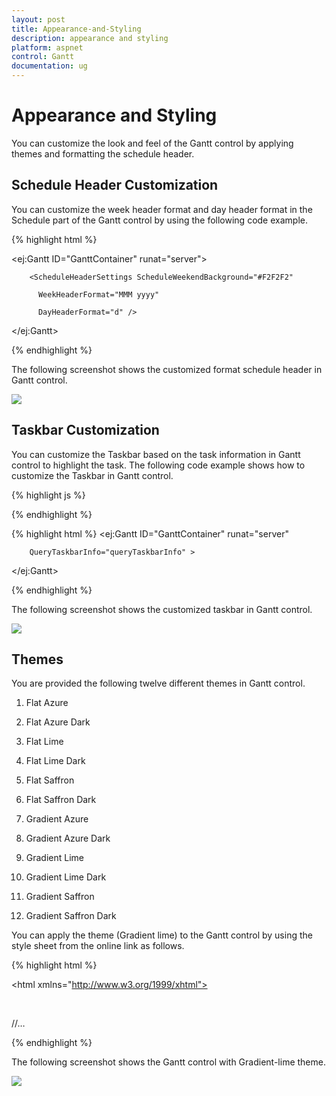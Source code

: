 ```yaml
---
layout: post
title: Appearance-and-Styling
description: appearance and styling
platform: aspnet
control: Gantt
documentation: ug
---
```


# Appearance and Styling

You can customize the look and feel of the Gantt control by applying themes and formatting the schedule header.

## Schedule Header Customization

You can customize the week header format and day header format in the Schedule part of the Gantt control by using the following code example.







{% highlight html %}



<ej:Gantt ID="GanttContainer" runat="server">

        <ScheduleHeaderSettings ScheduleWeekendBackground="#F2F2F2"

          WeekHeaderFormat="MMM yyyy"

          DayHeaderFormat="d" />

 </ej:Gantt>



{% endhighlight %}



The following screenshot shows the customized format schedule header in Gantt control.



![](Appearance-and-Styling_images/Appearance-and-Styling_img1.png) 



## Taskbar Customization

You can customize the Taskbar based on the task information in Gantt control to highlight the task. The following code example shows how to customize the Taskbar in Gantt control.







{% highlight js %}



<script type="text/javascript">

            function queryTaskbarInfo(args) {

                if (args.data.level === 0) {

                    args.parentTaskbarBackground = "pink";

                    args.parentProgressbarBackground = "cyan";

                } else {

                    if (args.data.status == "60") {

                        args.progressbarBackground = "red";

                    } else if (args.data.status == "70") {

                        args.progressbarBackground = "yellow";

                    } else if (args.data.status == "80") {

                        args.progressbarBackground = "green";

                    }

                }

            }

 </script>
{% endhighlight %}

{% highlight html %}
<ej:Gantt ID="GanttContainer" runat="server" 

        QueryTaskbarInfo="queryTaskbarInfo" >

</ej:Gantt>

{% endhighlight %}




The following screenshot shows the customized taskbar in Gantt control.



![](Appearance-and-Styling_images/Appearance-and-Styling_img2.png)



## Themes

 You are provided the following twelve different themes in Gantt control.

1. Flat Azure                           

2. Flat Azure Dark                  

3. Flat Lime                             

4. Flat Lime Dark                   

5. Flat Saffron                        

6. Flat Saffron Dark

7. Gradient Azure

8. Gradient Azure Dark

9. Gradient Lime

10. Gradient Lime Dark

11. Gradient Saffron

12. Gradient Saffron Dark

You can apply the theme (Gradient lime) to the Gantt control by using the style sheet from the online link as follows.



{% highlight html %}

<!DOCTYPE html>



<html xmlns="http://www.w3.org/1999/xhtml">

<head>

<title>Getting Started with Gantt Control for JavaScript</title>

<!-- style sheet for default theme(gradient lime) -->

<link href="http://cdn.syncfusion.com/13.1.0.21/js/web/flat-azure/ej.web.all.min.css" rel="stylesheet" /> 

//…



</html>



{% endhighlight %}



The following screenshot shows the Gantt control with Gradient-lime theme.

![](Appearance-and-Styling_images/Appearance-and-Styling_img3.png) 



